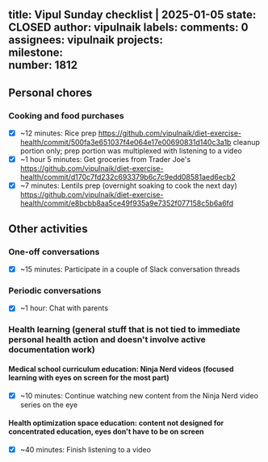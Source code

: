 title:	Vipul Sunday checklist | 2025-01-05
state:	CLOSED
author:	vipulnaik
labels:	
comments:	0
assignees:	vipulnaik
projects:	
milestone:	
number:	1812
--
## Personal chores

### Cooking and food purchases

- [x] ~12 minutes: Rice prep https://github.com/vipulnaik/diet-exercise-health/commit/500fa3e651037f4e064e17e00690831d140c3a1b cleanup portion only; prep portion was multiplexed with listening to a video
- [x] ~1 hour 5 minutes: Get groceries from Trader Joe's https://github.com/vipulnaik/diet-exercise-health/commit/d170c7fd232c693379b6c7c9edd08581aed6ecb2
- [x] ~7 minutes: Lentils prep (overnight soaking to cook the next day) https://github.com/vipulnaik/diet-exercise-health/commit/e8bcbb8aa5ce49f935a9e7352f077158c5b6a6fd

## Other activities

### One-off conversations

- [x] ~15 minutes: Participate in a couple of Slack conversation threads

### Periodic conversations

- [x] ~1 hour: Chat with parents

### Health learning (general stuff that is not tied to immediate personal health action and doesn't involve active documentation work)

#### Medical school curriculum education: Ninja Nerd videos (focused learning with eyes on screen for the most part)

- [x] ~10 minutes: Continue watching new content from the Ninja Nerd video series on the eye

#### Health optimization space education: content not designed for concentrated education, eyes don't have to be on screen

- [x] ~40 minutes: Finish listening to a video
